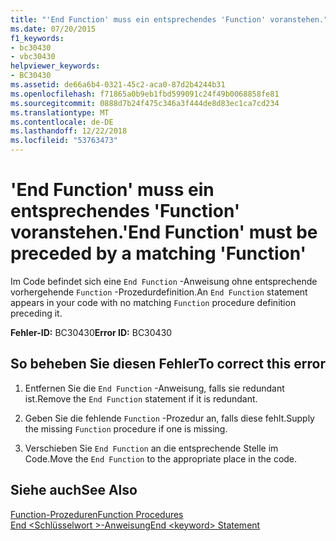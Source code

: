 ```yaml
---
title: "'End Function' muss ein entsprechendes 'Function' voranstehen."
ms.date: 07/20/2015
f1_keywords:
- bc30430
- vbc30430
helpviewer_keywords:
- BC30430
ms.assetid: de66a6b4-0321-45c2-aca0-87d2b4244b31
ms.openlocfilehash: f71865a0b9eb1fbd599091c24f49b0068858fe81
ms.sourcegitcommit: 0888d7b24f475c346a3f444de8d83ec1ca7cd234
ms.translationtype: MT
ms.contentlocale: de-DE
ms.lasthandoff: 12/22/2018
ms.locfileid: "53763473"
---
```

# <a name="end-function-must-be-preceded-by-a-matching-function"></a><span data-ttu-id="1c945-102">'End Function' muss ein entsprechendes 'Function' voranstehen.</span><span class="sxs-lookup"><span data-stu-id="1c945-102">'End Function' must be preceded by a matching 'Function'</span></span>
<span data-ttu-id="1c945-103">Im Code befindet sich eine `End Function` -Anweisung ohne entsprechende vorhergehende `Function` -Prozedurdefinition.</span><span class="sxs-lookup"><span data-stu-id="1c945-103">An `End Function` statement appears in your code with no matching `Function` procedure definition preceding it.</span></span>  
  
 <span data-ttu-id="1c945-104">**Fehler-ID:** BC30430</span><span class="sxs-lookup"><span data-stu-id="1c945-104">**Error ID:** BC30430</span></span>  
  
## <a name="to-correct-this-error"></a><span data-ttu-id="1c945-105">So beheben Sie diesen Fehler</span><span class="sxs-lookup"><span data-stu-id="1c945-105">To correct this error</span></span>  
  
1.  <span data-ttu-id="1c945-106">Entfernen Sie die `End Function` -Anweisung, falls sie redundant ist.</span><span class="sxs-lookup"><span data-stu-id="1c945-106">Remove the `End Function` statement if it is redundant.</span></span>  
  
2.  <span data-ttu-id="1c945-107">Geben Sie die fehlende `Function` -Prozedur an, falls diese fehlt.</span><span class="sxs-lookup"><span data-stu-id="1c945-107">Supply the missing `Function` procedure if one is missing.</span></span>  
  
3.  <span data-ttu-id="1c945-108">Verschieben Sie `End Function` an die entsprechende Stelle im Code.</span><span class="sxs-lookup"><span data-stu-id="1c945-108">Move the `End Function` to the appropriate place in the code.</span></span>  
  
## <a name="see-also"></a><span data-ttu-id="1c945-109">Siehe auch</span><span class="sxs-lookup"><span data-stu-id="1c945-109">See Also</span></span>  
 [<span data-ttu-id="1c945-110">Function-Prozeduren</span><span class="sxs-lookup"><span data-stu-id="1c945-110">Function Procedures</span></span>](../../visual-basic/programming-guide/language-features/procedures/function-procedures.md)  
 [<span data-ttu-id="1c945-111">End \<Schlüsselwort >-Anweisung</span><span class="sxs-lookup"><span data-stu-id="1c945-111">End \<keyword> Statement</span></span>](../../visual-basic/language-reference/statements/end-keyword-statement.md)
